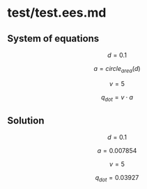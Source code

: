 # test/test.ees.md

## System of equations

$$d = 0.1$$

$$a = circle_{area}\left(
d\right)
$$

$$v = 5$$

$$q_{dot} = v \cdot a$$

## Solution

$$d = 0.1$$

$$a = 0.007854$$

$$v = 5$$

$$q_{dot} = 0.03927$$

